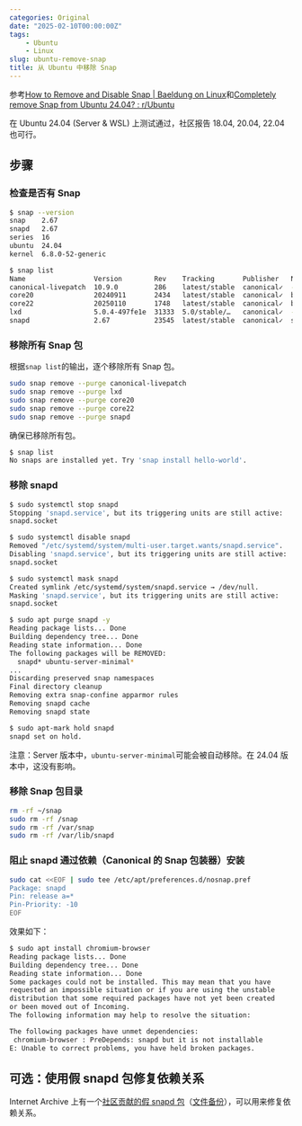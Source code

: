 ```yaml
---
categories: Original
date: "2025-02-10T00:00:00Z"
tags:
    - Ubuntu
    - Linux
slug: ubuntu-remove-snap
title: 从 Ubuntu 中移除 Snap
---
```


参考[How to Remove and Disable Snap | Baeldung on Linux](https://www.baeldung.com/linux/snap-remove-disable)和[Completely remove Snap from Ubuntu 24.04? : r/Ubuntu](https://www.reddit.com/r/Ubuntu/comments/1chilj4/completely_remove_snap_from_ubuntu_2404/)

在 Ubuntu 24.04 (Server & WSL) 上测试通过，社区报告 18.04, 20.04, 22.04 也可行。

## 步骤

### 检查是否有 Snap

```bash
$ snap --version
snap    2.67
snapd   2.67
series  16
ubuntu  24.04
kernel  6.8.0-52-generic

$ snap list
Name                 Version        Rev    Tracking       Publisher   Notes
canonical-livepatch  10.9.0         286    latest/stable  canonical✓  -
core20               20240911       2434   latest/stable  canonical✓  base
core22               20250110       1748   latest/stable  canonical✓  base
lxd                  5.0.4-497fe1e  31333  5.0/stable/…   canonical✓  -
snapd                2.67           23545  latest/stable  canonical✓  snapd
```

### 移除所有 Snap 包

根据`snap list`的输出，逐个移除所有 Snap 包。

```bash
sudo snap remove --purge canonical-livepatch
sudo snap remove --purge lxd
sudo snap remove --purge core20
sudo snap remove --purge core22
sudo snap remove --purge snapd
```

确保已移除所有包。

```bash
$ snap list
No snaps are installed yet. Try 'snap install hello-world'.
```

### 移除 snapd

```bash
$ sudo systemctl stop snapd
Stopping 'snapd.service', but its triggering units are still active:
snapd.socket

$ sudo systemctl disable snapd
Removed "/etc/systemd/system/multi-user.target.wants/snapd.service".
Disabling 'snapd.service', but its triggering units are still active:
snapd.socket

$ sudo systemctl mask snapd
Created symlink /etc/systemd/system/snapd.service → /dev/null.
Masking 'snapd.service', but its triggering units are still active:
snapd.socket

$ sudo apt purge snapd -y
Reading package lists... Done
Building dependency tree... Done
Reading state information... Done
The following packages will be REMOVED:
  snapd* ubuntu-server-minimal*
...
Discarding preserved snap namespaces
Final directory cleanup
Removing extra snap-confine apparmor rules
Removing snapd cache
Removing snapd state

$ sudo apt-mark hold snapd
snapd set on hold.
```

注意：Server 版本中，`ubuntu-server-minimal`可能会被自动移除。在 24.04 版本中，这没有影响。

### 移除 Snap 包目录

```bash
rm -rf ~/snap
sudo rm -rf /snap
sudo rm -rf /var/snap
sudo rm -rf /var/lib/snapd
```

### 阻止 snapd 通过依赖（Canonical 的 Snap 包装器）安装

```bash
sudo cat <<EOF | sudo tee /etc/apt/preferences.d/nosnap.pref
Package: snapd
Pin: release a=*
Pin-Priority: -10
EOF
```

效果如下：

```bash
$ sudo apt install chromium-browser
Reading package lists... Done
Building dependency tree... Done
Reading state information... Done
Some packages could not be installed. This may mean that you have
requested an impossible situation or if you are using the unstable
distribution that some required packages have not yet been created
or been moved out of Incoming.
The following information may help to resolve the situation:

The following packages have unmet dependencies:
 chromium-browser : PreDepends: snapd but it is not installable
E: Unable to correct problems, you have held broken packages.
```

## 可选：使用假 snapd 包修复依赖关系

Internet Archive 上有一个[社区贡献的假 snapd 包](https://archive.org/details/snapd-dummy)（[文件备份](snapd-dummy.zip)），可以用来修复依赖关系。
